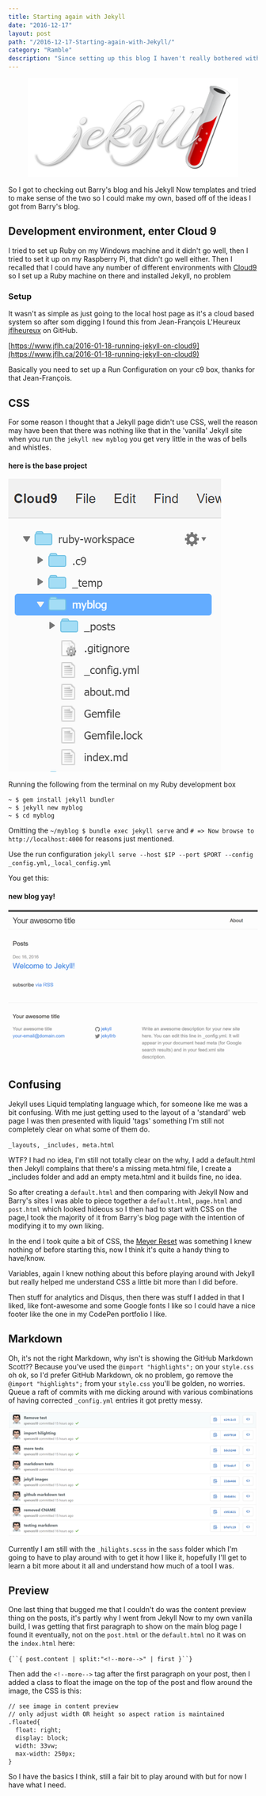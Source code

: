 ```yaml
---
title: Starting again with Jekyll
date: "2016-12-17"
layout: post
path: "/2016-12-17-Starting-again-with-Jekyll/"
category: "Ramble"
description: "Since setting up this blog I haven't really bothered with Jekyll any more than just forking Barry Clarke's [repo](https://github.com/barryclark/jekyll-now) of Jekyll Now and adding these posts as and when the feeling takes me, I decided that I wanted my blog to look a bit more like Barry's [blog](http://www.barryclark.co/) with the fancy text flow around the images."
---
```


<figure class="floatRight">
	<img style="height: 200px;" src="./jekyll-logo.png" alt="git">
	<!--<figcaption></figcaption>-->
</figure>

So I got to checking out Barry's blog and his Jekyll Now templates and tried to make sense of the two so I could make my own, based off of the ideas I got from Barry's blog.

## Development environment, enter Cloud 9

I tried to set up Ruby on my Windows machine and it didn't go well, then I tried to set it up on my Raspberry Pi, that didn't go well either. Then I recalled that I could have any number of different environments with [Cloud9](https://c9.io/?redirect=0) so I set up a Ruby machine on there and installed Jekyll, no problem

### Setup

It wasn't as simple as just going to the local host page as it's a cloud based system so after som digging I found this from Jean-François L'Heureux [jflheureux](https://github.com/jflheureux) on GitHub.

[https://www.jflh.ca/2016-01-18-running-jekyll-on-cloud9](https://www.jflh.ca/2016-01-18-running-jekyll-on-cloud9)

Basically you need to set up a Run Configuration on your c9 box, thanks for that Jean-François.

## CSS
For some reason I thought that a Jekyll page didn't use CSS, well the reason may have been that there was nothing like that in the 'vanilla' Jekyll site when you run the `jekyll new myblog` you get very little in the was of bells and whistles.

#### here is the base project
![bas-project-layout](./base-jekyll-project.png)

Running the following from the terminal on my Ruby development box

```
~ $ gem install jekyll bundler
~ $ jekyll new myblog
~ $ cd myblog
```

Omitting the `~/myblog $ bundle exec jekyll serve` and `# => Now browse to http://localhost:4000` for reasons just mentioned.

Use the run configuration `jekyll serve --host $IP --port $PORT --config _config.yml,_local_config.yml`

You get this:

#### new blog yay!
![base-jekyll-site](./base-jekyll-site.png)

## Confusing

Jekyll uses Liquid templating language which, for someone like me was a bit confusing. With me just getting used to the layout of a 'standard' web page I was then presented with liquid 'tags' something I'm still not completely clear on what some of them do.

`_layouts, _includes, meta.html`

WTF? I had no idea, I'm still not totally clear on the why, I add a default.html then Jekyll complains that there's a missing meta.html file, I create a _includes folder and add an empty meta.html and it builds fine, no idea.

So after creating a `default.html` and then comparing with Jekyll Now and Barry's sites I was able to piece together a `default.html`, `page.html` and `post.html` which looked hideous so I then had to start with CSS on the page,I took the majority of it from Barry's blog page with the intention of modifying it to my own liking.

In the end I took quite a bit of CSS, the [Meyer Reset](http://meyerweb.com/eric/tools/css/reset/) was something I knew nothing of before starting this, now I think it's quite a handy thing to have/know.

Variables, again I knew nothing about this before playing around with Jekyll but really helped me understand CSS a little bit more than I did before.

Then stuff for analytics and Disqus, then there was stuff I added in that I liked, like font-awesome and some Google fonts I like so I could have a nice footer like the one in my CodePen portfolio I like.

## Markdown

Oh, it's not the right Markdown, why isn't is showing the GitHub Markdown Scott?? Because you've used the `@import "highlights";` on your `style.css` oh ok, so I'd prefer GitHub Markdown, ok no problem, go remove the `@import "highlights";` from your `style.css` you'll be golden, no worries. Queue a raft of commits with me dicking around with various combinations of having corrected `_config.yml` entries it got pretty messy.

![dem-commits](./dem-commits.png)

Currently I am still with the `_hilights.scss` in the `sass` folder which I'm going to have to play around with to get it how I like it, hopefully I'll get to learn a bit more about it all and understand how much of a tool I was.

## Preview

One last thing that bugged me that I couldn't do was the content preview thing on the posts, it's partly why I went from Jekyll Now to my own vanilla build, I was getting that first paragraph to show on the main blog page I found it eventually, not on the `post.html` or the `default.html` no it was on the `index.html` here:

`{``{ post.content | split:"<!--more-->" | first }``}`

Then add the `<!--more-->` tag after the first paragraph on your post, then I added a class to float the image on the top of the post and flow around the image, the CSS is this:

```
// see image in content preview
// only adjust width OR height so aspect ration is maintained
.floated{
  float: right;
  display: block;
  width: 33vw;
  max-width: 250px;
}
```

So I have the basics I think, still a fair bit to play around with but for now I have what I need.
